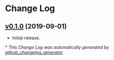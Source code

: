 # Change Log

## [v0.1.0](https://github.com/kevinoid/eslint-config-kevinoid/tree/v0.1.0) (2019-09-01)

- Initial release.

\* *This Change Log was automatically generated by [github_changelog_generator](https://github.com/skywinder/Github-Changelog-Generator)*
